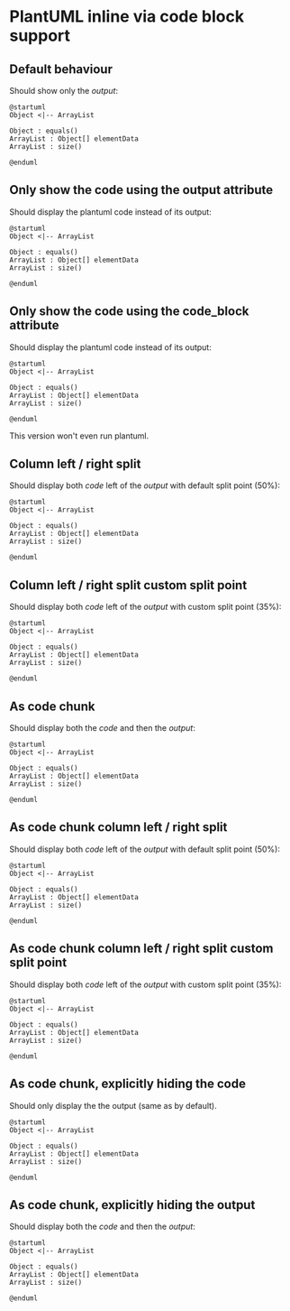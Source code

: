 PlantUML inline via code block support
======================================

## Default behaviour

Should show only the *output*:

```{.plantuml}
@startuml
Object <|-- ArrayList

Object : equals()
ArrayList : Object[] elementData
ArrayList : size()

@enduml
```

## Only show the code using the output attribute

Should display the plantuml code instead of its output:

```{.plantuml output=none}
@startuml
Object <|-- ArrayList

Object : equals()
ArrayList : Object[] elementData
ArrayList : size()

@enduml
```

## Only show the code using the code_block attribute

Should display the plantuml code instead of its output:

```{.plantuml code_block=true}
@startuml
Object <|-- ArrayList

Object : equals()
ArrayList : Object[] elementData
ArrayList : size()

@enduml
```

This version won't even run plantuml.

## Column left / right split

Should display both *code* left of the *output* with default split point (50%):

```{.plantuml .column-split}
@startuml
Object <|-- ArrayList

Object : equals()
ArrayList : Object[] elementData
ArrayList : size()

@enduml
```

## Column left / right split custom split point

Should display both *code* left of the *output* with custom split point (35%):

```{.plantuml column-left-width=35%}
@startuml
Object <|-- ArrayList

Object : equals()
ArrayList : Object[] elementData
ArrayList : size()

@enduml
```

## As code chunk

Should display both the *code* and then the *output*:

```{.plantuml cmd=true}
@startuml
Object <|-- ArrayList

Object : equals()
ArrayList : Object[] elementData
ArrayList : size()

@enduml
```


## As code chunk column left / right split

Should display both *code* left of the *output* with default split point (50%):

```{.plantuml cmd=true .column-split}
@startuml
Object <|-- ArrayList

Object : equals()
ArrayList : Object[] elementData
ArrayList : size()

@enduml
```

## As code chunk column left / right split custom split point

Should display both *code* left of the *output* with custom split point (35%):

```{.plantuml cmd=true column-left-width=35%}
@startuml
Object <|-- ArrayList

Object : equals()
ArrayList : Object[] elementData
ArrayList : size()

@enduml
```

## As code chunk, explicitly hiding the code

Should only display the the output (same as by default).

```{.plantuml cmd=true hide=true}
@startuml
Object <|-- ArrayList

Object : equals()
ArrayList : Object[] elementData
ArrayList : size()

@enduml
```

## As code chunk, explicitly hiding the output

Should display both the *code* and then the *output*:

```{.plantuml cmd=true output=none}
@startuml
Object <|-- ArrayList

Object : equals()
ArrayList : Object[] elementData
ArrayList : size()

@enduml
```

